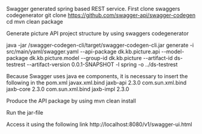 Swagger generated spring based REST service.
First clone swaggers codegenerator
git clone https://github.com/swagger-api/swagger-codegen <Swagger-codegen-path>
cd <Swagger-codegen-path>
mvn clean package

Generate picture API project structure by using swaggers codegenerator

java -jar <Swagger-Codegen-path>/swagger-codegen-cli/target/swagger-codegen-cli.jar generate   -i src/main/yaml/swagger.yaml   --api-package dk.kb.picture.api   --model-package dk.kb.picture.model   --group-id dk.kb.picture   --artifact-id ds-testrest   --artifact-version 0.0.1-SNAPSHOT   -l spring   -o ../ds-testrest

Because Swagger uses java ee components, it is necessary to insert the following in the pom.xml
        <dependency>
            <groupId>javax.xml.bind</groupId>
            <artifactId>jaxb-api</artifactId>
            <version>2.3.0</version>
        </dependency>
        <dependency>
            <groupId>com.sun.xml.bind</groupId>
            <artifactId>jaxb-core</artifactId>
            <version>2.3.0</version>
        </dependency>
        <dependency>
            <groupId>com.sun.xml.bind</groupId>
            <artifactId>jaxb-impl</artifactId>
            <version>2.3.0</version>
        </dependency>

Produce the API package by using 
mvn clean install

Run the jar-file

Access it using the following link
http://localhost:8080/v1/swagger-ui.html
